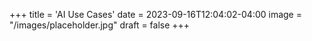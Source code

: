 +++
title = 'AI Use Cases'
date = 2023-09-16T12:04:02-04:00
image = "/images/placeholder.jpg"
draft = false
+++
